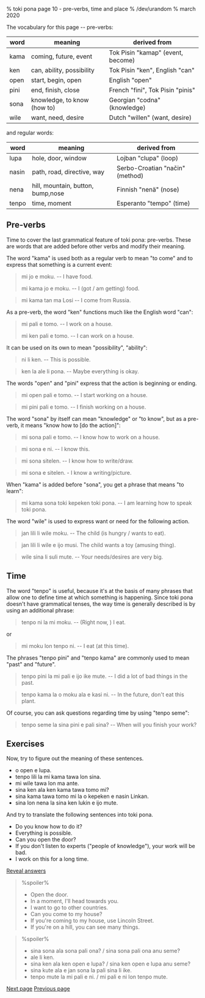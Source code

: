 % toki pona page 10 - pre-verbs, time and place
% /dev/urandom
% march 2020

The vocabulary for this page -- pre-verbs:

| word  | meaning                          | derived from                     |
|-------|----------------------------------|----------------------------------|
| kama  | coming, future, event            | Tok Pisin "kamap" (event, become)|
| ken   | can, ability, possibility        | Tok Pisin "ken", English "can"   |
| open  | start, begin, open               | English "open"                   |
| pini  | end, finish, close               | French "fini", Tok Pisin "pinis" |
| sona  | knowledge, to know (how to)      | Georgian "codna" (knowledge)     |
| wile  | want, need, desire               | Dutch "willen" (want, desire)    |

and regular words:

| word  | meaning                          | derived from                     |
|-------|----------------------------------|----------------------------------|
| lupa  | hole, door, window               | Lojban "clupa" (loop)            |
| nasin | path, road, directive, way       | Serbo-Croatian "način" (method)  |
| nena  | hill, mountain, button, bump,nose| Finnish "nenä" (nose)            |
| tenpo | time, moment                     | Esperanto "tempo" (time)         |

## Pre-verbs

Time to cover the last grammatical feature of toki pona: pre-verbs. These are
words that are added before other verbs and modify their meaning.

The word "kama" is used both as a regular verb to mean "to come" and to express
that something is a current event:

> mi jo e moku. -- I have food.
>
> mi kama jo e moku. -- I (got / am getting) food.

> mi kama tan ma Losi -- I come from Russia.

As a pre-verb, the word "ken" functions much like the English word "can":

> mi pali e tomo. -- I work on a house.
>
> mi ken pali e tomo. -- I can work on a house.

It can be used on its own to mean "possibility", "ability":

> ni li ken. -- This is possible.

> ken la ale li pona. -- Maybe everything is okay.

The words "open" and "pini" express that the action is beginning or ending.

> mi open pali e tomo. -- I start working on a house.

> mi pini pali e tomo. -- I finish working on a house.

The word "sona" by itself can mean "knowledge" or "to know", but as a pre-verb,
it means "know how to [do the action]":

> mi sona pali e tomo. -- I know how to work on a house.

> mi sona e ni. -- I know this.

> mi sona sitelen. -- I know how to write/draw.

> mi sona e sitelen. - I know a writing/picture.

When "kama" is added before "sona", you get a phrase that means "to learn":

> mi kama sona toki kepeken toki pona. -- I am learning how to speak toki pona.

The word "wile" is used to express want or need for the following action.

> jan lili li wile moku. -- The child (is hungry / wants to eat).

> jan lili li wile e ijo musi. The child wants a toy (amusing thing).

> wile sina li suli mute. -- Your needs/desires are very big.

## Time

The word "tenpo" is useful, because it's at the basis of many phrases that allow
one to define time at which something is happening. Since toki pona doesn't have
grammatical tenses, the way time is generally described is by using an
additional phrase:

> tenpo ni la mi moku. -- (Right now, ) I eat.

or 

> mi moku lon tenpo ni. -- I eat (at this time).

The phrases "tenpo pini" and "tenpo kama" are commonly used to mean "past" and
"future".

> tenpo pini la mi pali e ijo ike mute. -- I did a lot of bad things in the
> past.

> tenpo kama la o moku ala e kasi ni. -- In the future, don't eat this plant.

Of course, you can ask questions regarding time by using "tenpo seme":

> tenpo seme la sina pini e pali sina? -- When will you finish your work?

## Exercises

Now, try to figure out the meaning of these sentences.

* o open e lupa. 
* tenpo lili la mi kama tawa lon sina.
* mi wile tawa lon ma ante.
* sina ken ala ken kama tawa tomo mi?
* sina kama tawa tomo mi la o kepeken e nasin Linkan.
* sina lon nena la sina ken lukin e ijo mute.

And try to translate the following sentences into toki pona.

* Do you know how to do it? 
* Everything is possible. 
* Can you open the door?
* If you don't listen to experts ("people of knowledge"), your work will be bad.
* I work on this for a long time.

<a name="answers" href="#answers" onclick="revealSpoilers();">Reveal answers</a>

> %spoiler%
> * Open the door.
> * In a moment, I'll head towards you.
> * I want to go to other countries.
> * Can you come to my house?
> * If you're coming to my house, use Lincoln Street.
> * If you're on a hill, you can see many things.

> %spoiler%
> * sina sona ala sona pali ona? / sina sona pali ona anu seme?
> * ale li ken.
> * sina ken ala ken open e lupa? / sina ken open e lupa anu seme?
> * sina kute ala e jan sona la pali sina li ike.
> * tenpo mute la mi pali e ni. / mi pali e ni lon tenpo mute.

[Next page](11.html) [Previous page](9.html)
